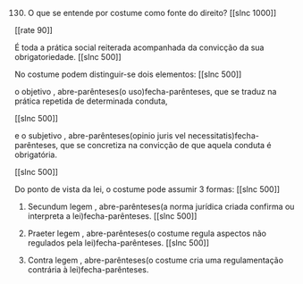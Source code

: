 130. O que se entende por costume como fonte do direito?
[[slnc 1000]]

[[rate 90]]

É toda a prática social reiterada acompanhada da convicção da sua obrigatoriedade.
[[slnc 500]]

No costume podem distinguir-se dois elementos:
[[slnc 500]]

o objetivo , abre-parênteses(o uso)fecha-parênteses, que se traduz na prática repetida de determinada conduta,

[[slnc 500]]

e o subjetivo , abre-parênteses(opinio juris vel necessitatis)fecha-parênteses, que se concretiza na convicção de que aquela conduta é obrigatória.

[[slnc 500]]

Do ponto de vista da lei, o costume pode assumir 3 formas:
[[slnc 500]]

1) Secundum legem , abre-parênteses(a norma jurídica criada confirma ou interpreta a lei)fecha-parênteses.
[[slnc 500]]

2) Praeter legem , abre-parênteses(o costume regula aspectos não regulados pela lei)fecha-parênteses.
[[slnc 500]]

3) Contra legem , abre-parênteses(o costume cria uma regulamentação contrária à lei)fecha-parênteses.
